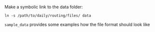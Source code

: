 Make a symbolic link to the data folder:

`ln -s /path/to/daily/routing/files/ data`

`sample_data` provides some examples how the file format should look like
